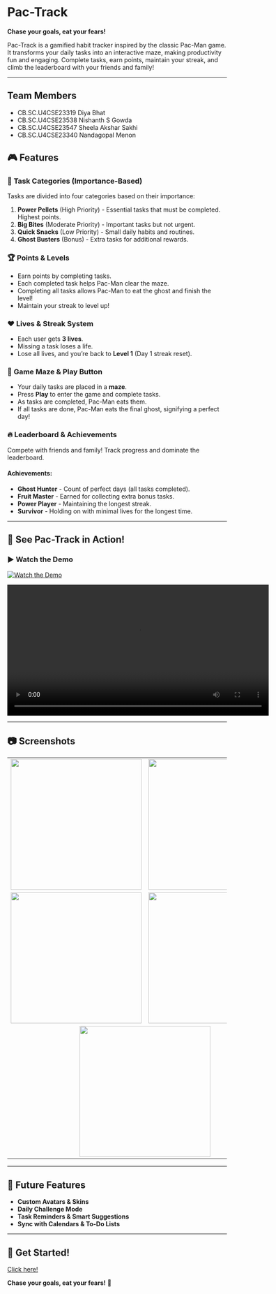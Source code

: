 # **Pac-Track**  

**Chase your goals, eat your fears!**  

Pac-Track is a gamified habit tracker inspired by the classic Pac-Man game. It transforms your daily tasks into an interactive maze, making productivity fun and engaging. Complete tasks, earn points, maintain your streak, and climb the leaderboard with your friends and family!  

---
## Team Members
- CB.SC.U4CSE23319 Diya Bhat
- CB.SC.U4CSE23538 Nishanth S Gowda
- CB.SC.U4CSE23547 Sheela Akshar Sakhi
- CB.SC.U4CSE23340 Nandagopal Menon

## 🎮 **Features**  

### 🎯 **Task Categories (Importance-Based)**  
Tasks are divided into four categories based on their importance:  
1. **Power Pellets** (High Priority) - Essential tasks that must be completed. Highest points.  
2. **Big Bites** (Moderate Priority) - Important tasks but not urgent.  
3. **Quick Snacks** (Low Priority) - Small daily habits and routines.  
4. **Ghost Busters** (Bonus) - Extra tasks for additional rewards.  

### 🏆 **Points & Levels**  
- Earn points by completing tasks.  
- Each completed task helps Pac-Man clear the maze.  
- Completing all tasks allows Pac-Man to eat the ghost and finish the level!  
- Maintain your streak to level up!  

### ❤️ **Lives & Streak System**  
- Each user gets **3 lives**.  
- Missing a task loses a life.  
- Lose all lives, and you’re back to **Level 1** (Day 1 streak reset).  

### 🏁 **Game Maze & Play Button**  
- Your daily tasks are placed in a **maze**.  
- Press **Play** to enter the game and complete tasks.  
- As tasks are completed, Pac-Man eats them.  
- If all tasks are done, Pac-Man eats the final ghost, signifying a perfect day!  

### 🔥 **Leaderboard & Achievements**  
Compete with friends and family! Track progress and dominate the leaderboard.  

#### **Achievements**:  
- **Ghost Hunter** - Count of perfect days (all tasks completed).  
- **Fruit Master** - Earned for collecting extra bonus tasks.  
- **Power Player** - Maintaining the longest streak.  
- **Survivor** - Holding on with minimal lives for the longest time.  

---

## 🎥 **See Pac-Track in Action!**  

### ▶ **Watch the Demo**
[![Watch the Demo](https://img.youtube.com/vi/YOUR_VIDEO_ID/0.jpg)](https://github.com/user-attachments/assets/9abe6151-6c3f-45bb-a84d-e9a4a435598b)

<video width="600" controls>
  <source src="https://raw.githubusercontent.com/YOUR_GITHUB_USERNAME/YOUR_REPO/main/demo.mp4" type="video/mp4">
  Your browser does not support the video tag.
</video>  

---

## 📷 **Screenshots**  

<div align="center">

<table>

  <tr>
    <td><img src="https://github.com/user-attachments/assets/d8037393-9abc-4caf-b1ba-4102f94a7f9b" width="300"/></td>
    <td><img src="https://github.com/user-attachments/assets/85603069-f092-4103-941a-cfdd142ad3d7" width="300"/></td>
  </tr>
  <tr>
    <td><img src="https://github.com/user-attachments/assets/7412b25a-c09a-49cb-a397-e7d1ccaafe57" width="300"/></td>
    <td><img src="https://github.com/user-attachments/assets/bda947ae-5d69-49c1-a644-9b9fb36c38c9" width="300"/></td>
  </tr>
  <tr>
    <td colspan="2" align="center">
      <img src="https://github.com/user-attachments/assets/2629640a-2d76-4690-a9e8-29eb58968125" width="300"/>
    </td>
  </tr>
</table>

</div>

---

## 🚀 **Future Features**  
- **Custom Avatars & Skins**  
- **Daily Challenge Mode**  
- **Task Reminders & Smart Suggestions**  
- **Sync with Calendars & To-Do Lists**  

---

## 🔗 **Get Started!**  
[Click here!](https://stupendous-crepe-af803e.netlify.app/)  

**Chase your goals, eat your fears!** 🎉  
